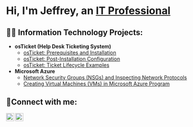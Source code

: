 <h1>Hi, I'm Jeffrey, an <a href="https://linkedin.com/in/jeffrey-joseph-439847258">IT Professional</a></h1>

<h2>👨‍💻 Information Technology Projects:</h2>

- <b>osTicket (Help Desk Ticketing System)</b>
  - [osTicket: Prerequisites and Installation](https://github.com/jeffreyjosephh22/osticket-prereqs)
  - [osTicket: Post-Installation Configuration](https://github.com/jeffreyjosephh22/post-install-config)
  - [osTicket: Ticket Lifecycle Examples](https://github.com/jeffreyjosephh22/ticket-lifecycle)
- <b>Microsoft Azure</b>
  - [Network Security Groups (NSGs) and Inspecting Network Protocols](https://github.com/joshmadakorcc/azure-network-protocols)
  - [Creating Virtual Machines (VMs) in  Microsoft Azure Program ](https://github.com/jeffreyjosephh22/ticket-lifecycle)
<h2>🤳Connect with me:</h2>


[<img align="left" alt="Jeffrey | LinkedIn" width="22px" src="https://cdn.jsdelivr.net/npm/simple-icons@v3/icons/linkedin.svg" />][linkedin]
[<img align="left" alt="Jeffrey | Instagram" width="22px" src="https://cdn.jsdelivr.net/npm/simple-icons@v3/icons/instagram.svg" />][instagram]


[instagram]: https://www.instagram.com/jeffreyjosephh_
[linkedin]: https://linkedin.com/in/jeffrey-joseph-439847258
